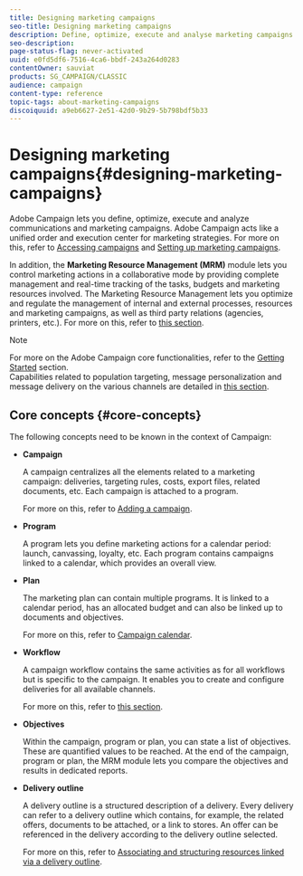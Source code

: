 ```yaml
---
title: Designing marketing campaigns
seo-title: Designing marketing campaigns
description: Define, optimize, execute and analyse marketing campaigns.
seo-description: 
page-status-flag: never-activated
uuid: e0fd5df6-7516-4ca6-bbdf-243a264d0283
contentOwner: sauviat
products: SG_CAMPAIGN/CLASSIC
audience: campaign
content-type: reference
topic-tags: about-marketing-campaigns
discoiquuid: a9eb6627-2e51-42d0-9b29-5b798bdf5b33
---
```


# Designing marketing campaigns{#designing-marketing-campaigns}

Adobe Campaign lets you define, optimize, execute and analyze communications and marketing campaigns. Adobe Campaign acts like a unified order and execution center for marketing strategies. For more on this, refer to [Accessing campaigns](../../campaign/using/accessing-campaigns.md) and [Setting up marketing campaigns](../../campaign/using/setting-up-marketing-campaigns.md).

In addition, the **Marketing Resource Management (MRM)** module lets you control marketing actions in a collaborative mode by providing complete management and real-time tracking of the tasks, budgets and marketing resources involved. The Marketing Resource Management lets you optimize and regulate the management of internal and external processes, resources and marketing campaigns, as well as third party relations (agencies, printers, etc.). For more on this, refer to [this section](../../campaign/using/about-marketing-resource-management.md).

>[!NOTE]
>
>For more on the Adobe Campaign core functionalities, refer to the [Getting Started](../../platform/using/about-adobe-campaign-classic.md) section.  
>Capabilities related to population targeting, message personalization and message delivery on the various channels are detailed in [this section](../../delivery/using/steps-about-delivery-creation-steps.md).

## Core concepts {#core-concepts}

The following concepts need to be known in the context of Campaign:

* **Campaign**

  A campaign centralizes all the elements related to a marketing campaign: deliveries, targeting rules, costs, export files, related documents, etc. Each campaign is attached to a program.

  For more on this, refer to [Adding a campaign](../../campaign/using/setting-up-marketing-campaigns.md#adding-a-campaign).

* **Program**

  A program lets you define marketing actions for a calendar period: launch, canvassing, loyalty, etc. Each program contains campaigns linked to a calendar, which provides an overall view.

* **Plan**

  The marketing plan can contain multiple programs. It is linked to a calendar period, has an allocated budget and can also be linked up to documents and objectives.

  For more on this, refer to [Campaign calendar](../../campaign/using/accessing-marketing-campaigns.md#campaign-calendar).

* **Workflow**

  A campaign workflow contains the same activities as for all workflows but is specific to the campaign. It enables you to create and configure deliveries for all available channels.

  For more on this, refer to [this section](../../campaign/using/marketing-campaign-deliveries.md#building-the-main-target-in-a-workflow).

* **Objectives**

  Within the campaign, program or plan, you can state a list of objectives. These are quantified values to be reached. At the end of the campaign, program or plan, the MRM module lets you compare the objectives and results in dedicated reports.

* **Delivery outline**

  A delivery outline is a structured description of a delivery. Every delivery can refer to a delivery outline which contains, for example, the related offers, documents to be attached, or a link to stores. An offer can be referenced in the delivery according to the delivery outline selected.

  For more on this, refer to [Associating and structuring resources linked via a delivery outline](../../campaign/using/marketing-campaign-deliveries.md#associating-and-structuring-resources-linked-via-a-delivery-outline).

